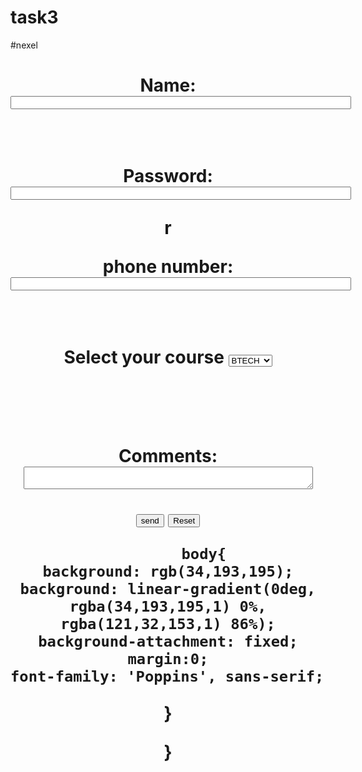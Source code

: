 # task3
#nexel


<!DOCTYPE html>
<html lang="en">
<head>
	<link rel="stylesheet" href="deep.css">
	<script src="app.js" defer></script>
    <title>
        Form validation using HTML and JavaScript
    </title>
	
</head>
 
<body>
    <h1 style="text-align: center;" 
        REGISTRATION FORM
    </h1>
    <form name="RegForm" onsubmit="return GEEKFORGEEKS()"
          method="post">
        <p>
            Name:
            <input type="text" size="65" name="Name" />
        </p>
        <br />
        <p>
            Password:
            <input type="text" size="65" name="Password" />
        </p>
r
        <br />
<p> phone number:
	<input type="text" size="65" name="phone number"/>
</p>
<br/>
            <p>
            Select your course 
            <select type="text" value="" name="Subject">
                <option>BTECH</option>
                <option>BBA</option>
                <option>BCA</option>
                <option>B.COM</option>
                <option>MTECH</option>
		<option>MBA</option>
                <option>MED</option>
                <option>MCA</option>
                <option>M.COM</option>
                <option>OTHER</option>
            </select>
        </p>
        <br />
        <br />
        <p>
            Comments:
            <textarea cols="55" name="Comment"> </textarea>
        </p>
        <p>
            <input type="submit" value="send" name="Submit" />
            <input type="reset" value="Reset" name="Reset" />
        </p>
    </form>
</body>
</html>

            body{
    background: rgb(34,193,195);
    background: linear-gradient(0deg, rgba(34,193,195,1) 0%, rgba(121,32,153,1) 86%);
    background-attachment: fixed;
    margin:0;
    font-family: 'Poppins', sans-serif; 
}


}
